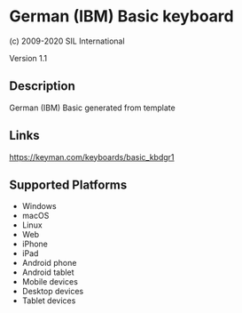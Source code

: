 German (IBM) Basic keyboard
==============

(c) 2009-2020 SIL International

Version 1.1

Description
-----------

German (IBM) Basic generated from template

Links
-----
https://keyman.com/keyboards/basic_kbdgr1

Supported Platforms
-------------------
 * Windows
 * macOS
 * Linux
 * Web
 * iPhone
 * iPad
 * Android phone
 * Android tablet
 * Mobile devices
 * Desktop devices
 * Tablet devices

